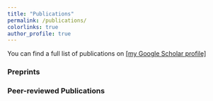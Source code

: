 ```yaml
---
title: "Publications"
permalink: /publications/
colorlinks: true
author_profile: true
---
```


You can find a full list of publications on [[my Google Scholar profile]](https://scholar.google.com/citations?user=UanhFRAAAAAJ&hl=en)

### Preprints


### Peer-reviewed Publications

